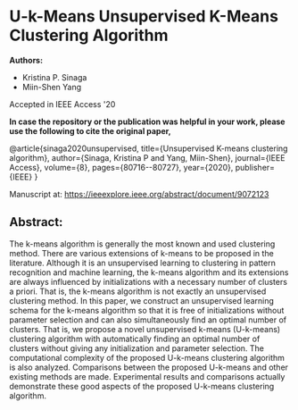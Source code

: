 # U-k-Means Unsupervised K-Means Clustering Algorithm

**Authors:**
- Kristina P. Sinaga
- Miin-Shen Yang

Accepted in IEEE Access '20 

**In case the repository or the publication was helpful in your work, please use the following to cite the original paper,**

@article{sinaga2020unsupervised,
  title={Unsupervised K-means clustering algorithm},
  author={Sinaga, Kristina P and Yang, Miin-Shen},
  journal={IEEE Access},
  volume={8},
  pages={80716--80727},
  year={2020},
  publisher={IEEE}
}


Manuscript at: https://ieeexplore.ieee.org/abstract/document/9072123 

## Abstract:
The k-means algorithm is generally the most known and used clustering method. There are various extensions of k-means to be proposed in the literature. Although it is an unsupervised learning to clustering in pattern recognition and machine learning, the k-means algorithm and its extensions are always influenced by initializations with a necessary number of clusters a priori. That is, the k-means algorithm is not exactly an unsupervised clustering method. In this paper, we construct an unsupervised learning schema for the k-means algorithm so that it is free of initializations without parameter selection and can also simultaneously find an optimal number of clusters. That is, we propose a novel unsupervised k-means (U-k-means) clustering algorithm with automatically finding an optimal number of clusters without giving any initialization and parameter selection. The computational complexity of the proposed U-k-means clustering algorithm is also analyzed. Comparisons between the proposed U-k-means and other existing methods are made. Experimental results and comparisons actually demonstrate these good aspects of the proposed U-k-means clustering algorithm.
